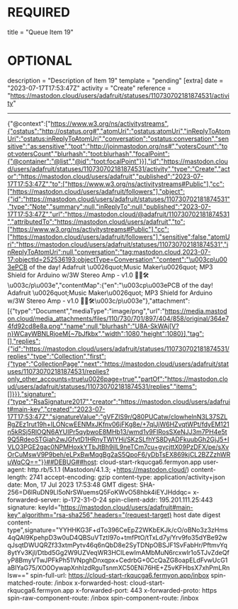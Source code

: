 
# REQUIRED
title = "Queue Item 19"
# OPTIONAL
description = "Description of Item 19"
template = "pending"
[extra]
date = "2023-07-17T17:53:47Z"
activity = "Create"
reference = "https://mastodon.cloud/users/adafruit/statuses/110730702181874531/activity"

---
{"@context":["https://www.w3.org/ns/activitystreams",{"ostatus":"http://ostatus.org#","atomUri":"ostatus:atomUri","inReplyToAtomUri":"ostatus:inReplyToAtomUri","conversation":"ostatus:conversation","sensitive":"as:sensitive","toot":"http://joinmastodon.org/ns#","votersCount":"toot:votersCount","blurhash":"toot:blurhash","focalPoint":{"@container":"@list","@id":"toot:focalPoint"}}],"id":"https://mastodon.cloud/users/adafruit/statuses/110730702181874531/activity","type":"Create","actor":"https://mastodon.cloud/users/adafruit","published":"2023-07-17T17:53:47Z","to":["https://www.w3.org/ns/activitystreams#Public"],"cc":["https://mastodon.cloud/users/adafruit/followers"],"object":{"id":"https://mastodon.cloud/users/adafruit/statuses/110730702181874531","type":"Note","summary":null,"inReplyTo":null,"published":"2023-07-17T17:53:47Z","url":"https://mastodon.cloud/@adafruit/110730702181874531","attributedTo":"https://mastodon.cloud/users/adafruit","to":["https://www.w3.org/ns/activitystreams#Public"],"cc":["https://mastodon.cloud/users/adafruit/followers"],"sensitive":false,"atomUri":"https://mastodon.cloud/users/adafruit/statuses/110730702181874531","inReplyToAtomUri":null,"conversation":"tag:mastodon.cloud,2023-07-17:objectId=252536193:objectType=Conversation","content":"\u003cp\u003ePCB of the day! Adafruit \u0026quot;Music Maker\u0026quot; MP3 Shield for Arduino w/3W Stereo Amp - v1.0 🎵🔧🛠️\u003c/p\u003e","contentMap":{"en":"\u003cp\u003ePCB of the day! Adafruit \u0026quot;Music Maker\u0026quot; MP3 Shield for Arduino w/3W Stereo Amp - v1.0 🎵🔧🛠️\u003c/p\u003e"},"attachment":[{"type":"Document","mediaType":"image/png","url":"https://media.mastodon.cloud/media_attachments/files/110/730/701/897/404/858/original/364e74fd92cd8e8a.png","name":null,"blurhash":"U8A-SkWAj[V?n}WCayWBNLRjoeM{~7bJfkbx","width":1080,"height":1080}],"tag":[],"replies":{"id":"https://mastodon.cloud/users/adafruit/statuses/110730702181874531/replies","type":"Collection","first":{"type":"CollectionPage","next":"https://mastodon.cloud/users/adafruit/statuses/110730702181874531/replies?only_other_accounts=true\u0026page=true","partOf":"https://mastodon.cloud/users/adafruit/statuses/110730702181874531/replies","items":[]}}},"signature":{"type":"RsaSignature2017","creator":"https://mastodon.cloud/users/adafruit#main-key","created":"2023-07-17T17:53:47Z","signatureValue":"gVFZlS9r/Q80PUCatw/clowhelnN3L37SZLRgZEz1rut19h+ILONcwEENMxJKfnv06jFKg8e/+7qlJjW6HZvqtWPt/fdyEM121n5kRSj5RlOQN6AYUIPr5qybwoE8MHb13/wmd1v9FIRosSXeNJJ3m7PH4e5t9Q5RdeoSTGiah2wJGfvtD1HRnyTWlYHi/SKzSLfhYS8DyADFkuubGh2GjJ5+IVLO3PGE2gac0NPMHoxkYTbJtBh9iIL9neTCm7cu+gycjttX09PzDFX/pe/sXvOrCuMswV9P9beh/eLPxBwMqgBg2aS5QpoF6/yDbTsEX869kjCL2BZZzhWRuWqCQ=="}}##DEBUG##host: cloud-start-rkqucga6.fermyon.app
user-agent: http.rb/5.1.1 (Mastodon/4.1.3; +https://mastodon.cloud/)
content-length: 2741
accept-encoding: gzip
content-type: application/activity+json
date: Mon, 17 Jul 2023 17:53:48 GMT
digest: SHA-256=D6lRuDN9Ll5oNrSWuemsQ5FoKWvO58hbk4iEYJHddqc=
x-forwarded-server: ip-172-31-0-24
spin-client-addr: 195.201.111.25:443
signature: keyId="https://mastodon.cloud/users/adafruit#main-key",algorithm="rsa-sha256",headers="(request-target) host date digest content-type",signature="YYHHKG3F+dTo396CeEpZ2WKbEKJk/cO/oBNo3z3zHms4qQAI9KpehpD3w0uD4QBSuVTztI97o+tmfPtO/tTxLd7y/Yrv9fo35dYBe92wqJsqtDWUQRZf33xtmPytv46q6nQbD8e2SyTDNpOBSJF1SvFabHr/PftmvYq8ytYv3Kjl/Dtbd5Gg2W9UZVeqWR3HClLewImAMbMuN6rcxwlr1o5TJvZdeQfyP8BmyVTwJPFkPh51VNpghDnxqpx+CedrbG+0CcQaZG8oapELdFvwUcG1aBlYaG75/XO0OywapXnhIzdRguTsnmXC50ENi76HE+Z5vKFHbsX7xhPmLRnIsw=="
spin-full-url: https://cloud-start-rkqucga6.fermyon.app/inbox
spin-matched-route: /inbox
x-forwarded-host: cloud-start-rkqucga6.fermyon.app
x-forwarded-port: 443
x-forwarded-proto: https
spin-raw-component-route: /inbox
spin-component-route: /inbox


